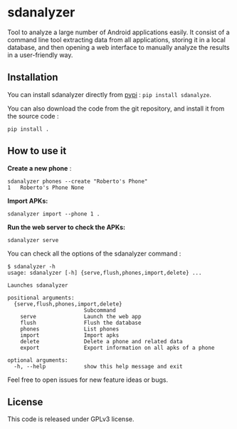 # sdanalyzer

Tool to analyze a large number of Android applications easily. It consist of a command line tool extracting data from all applications, storing it in a local database, and then opening a web interface to manually analyze the results in a user-friendly way.

## Installation

You can install sdanalyzer directly from [pypi](https://pypi.org/project/sdanalyzer/) : `pip install sdanalyze`.

You can also download the code from the git repository, and install it from the source code :

```
pip install .
```

## How to use it

**Create a new phone** :

```
sdanalyzer phones --create "Roberto's Phone"
1	Roberto's Phone	None
```

**Import APKs:**
```
sdanalyzer import --phone 1 .
```

**Run the web server to check the APKs:**
```
sdanalyzer serve
```

You can check all the options of the sdanalyzer command :

```
$ sdanalyzer -h
usage: sdanalyzer [-h] {serve,flush,phones,import,delete} ...

Launches sdanalyzer

positional arguments:
  {serve,flush,phones,import,delete}
                        Subcommand
    serve               Launch the web app
    flush               Flush the database
    phones              List phones
    import              Import apks
    delete              Delete a phone and related data
    export              Export information on all apks of a phone

optional arguments:
  -h, --help            show this help message and exit
```

Feel free to open issues for new feature ideas or bugs.

## License

This code is released under GPLv3 license.

